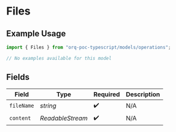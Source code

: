 # Files

## Example Usage

```typescript
import { Files } from "orq-poc-typescript/models/operations";

// No examples available for this model
```

## Fields

| Field                        | Type                         | Required                     | Description                  |
| ---------------------------- | ---------------------------- | ---------------------------- | ---------------------------- |
| `fileName`                   | *string*                     | :heavy_check_mark:           | N/A                          |
| `content`                    | *ReadableStream<Uint8Array>* | :heavy_check_mark:           | N/A                          |